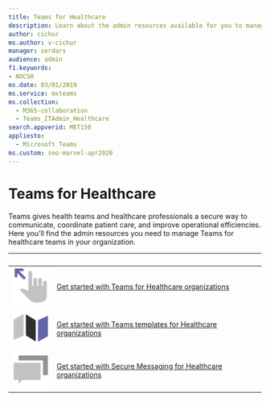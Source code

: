 ```yaml
---
title: Teams for Healthcare
description: Learn about the admin resources available for you to manage Teams for healthcare teams in your organization.
author: cichur
ms.author: v-cichur
manager: serdars
audience: admin
f1.keywords:
- NOCSH
ms.date: 03/01/2019
ms.service: msteams
ms.collection: 
  - M365-collaboration
  - Teams_ITAdmin_Healthcare
search.appverid: MET150
appliesto: 
  - Microsoft Teams
ms.custom: seo-marvel-apr2020
---
```


# Teams for Healthcare

Teams gives health teams and healthcare professionals a secure way to communicate, coordinate patient care, and improve operational efficiencies. Here you'll find the admin resources you need to manage Teams for healthcare teams in your organization.

|&nbsp;|&nbsp;|
| ------------- | ------------- |
| ![Screenshot of hand with a finger pointing at an arrow icon](../media/get-started-teams.svg)  |  [Get started with Teams for Healthcare organizations](./healthcare/teams-in-hc.md) |
| ![Screenshot of a map icon](../media/walkthrough-map-teams.svg) | [Get started with Teams templates for Healthcare organizations](./healthcare/healthcare-templates-admin-console.md) |
| ![Screenshot of dialog bubbles icon](../media/chat.svg)  |  [Get started with Secure Messaging for Healthcare organizations](./healthcare/messaging-policies-hc.md) |
